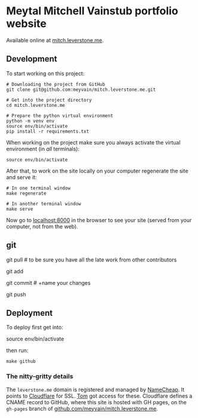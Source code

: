 # Meytal Mitchell Vainstub portfolio website

Available online at [mitch.leverstone.me](https://mitch.leverstone.me).

## Development

To start working on this project:

    # Downloading the project from GitHub
    git clone git@github.com:meyvain/mitch.leverstone.me.git

    # Get into the project directory
    cd mitch.leverstone.me

    # Prepare the python virtual environment
    python -m venv env
    source env/bin/activate
    pip install -r requirements.txt

When working on the project make sure you always activate the virtual environment (in *all* terminals):

    source env/bin/activate

After that, to work on the site locally on your computer regenerate the site and serve it:

    # In one terminal window
    make regenerate

    # In another terminal window
    make serve

Now go to [localhost:8000](http://localhost:8000) in the browser to see your site (served from your computer, not from the web).

## git

git pull # to be sure you have all the late work from other contributors

git add

git commit   # +name your changes

git push   

## Deployment

To deploy first get into:

source env/bin/activate


then run:

    make github

### The nitty-gritty details

The `leverstone.me` domain is registered and managed by [NameCheap](https://www.namecheap.com/).
It points to [Cloudflare](https://cloudflare.com/) for SSL. [Tom](https://github.com/nagasak45) got access for these. Cloudflare defines a CNAME record to GitHub, where this site is hosted with GH pages, on the `gh-pages` branch of [github.com/meyvain/mitch.leverstone.me](https://github.com/meyvain/mitch.leverstone.me).
